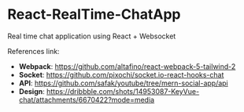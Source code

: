 # React-RealTime-ChatApp
Real time chat application using React + Websocket

References link:

- **Webpack**: https://github.com/altafino/react-webpack-5-tailwind-2
- **Socket**: https://github.com/pixochi/socket.io-react-hooks-chat
- **API**: https://github.com/safak/youtube/tree/mern-social-app/api
- **Design**: https://dribbble.com/shots/14953087-KeyVue-chat/attachments/6670422?mode=media
